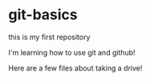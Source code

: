 # git-basics
this is my first repository

I'm learning how to use git and github!

Here are a few files about taking a drive!
